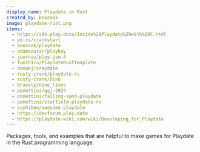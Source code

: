 ```yaml
---
display_name: Playdate in Rust
created_by: boozook
image: playdate-rust.png
items:
  - https://sdk.play.date/Inside%20Playdate%20with%20C.html
  - pd-rs/crankstart
  - boozook/playdate
  - adamsoutar/playboy
  - jcornaz/play-jam-4
  - fum1h1ro/PlaydateRustTemplate
  - danakj/craydate
  - rusty-crank/playdate-rs
  - rusty-crank/Dino
  - bravely/nine_lives
  - pomettini/ggj-2024
  - pomettini/falling-sand-playdate
  - pomettini/starfield-playdate-rs
  - sayhiben/awesome-playdate
  - https://devforum.play.date
  - https://playdate-wiki.com/wiki/Developing_for_Playdate
---
```


Packages, tools, and examples that are helpful to make games for Playdate in the Rust programming language.
